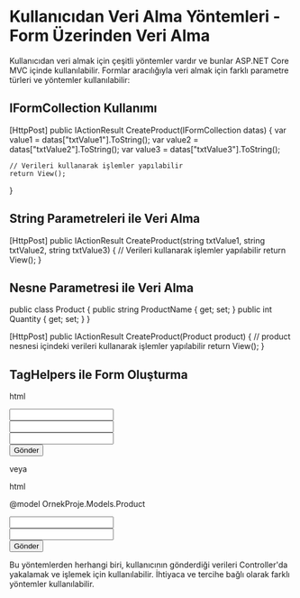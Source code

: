 # Kullanıcıdan Veri Alma Yöntemleri - Form Üzerinden Veri Alma

Kullanıcıdan veri almak için çeşitli yöntemler vardır ve bunlar ASP.NET Core MVC içinde kullanılabilir. Formlar aracılığıyla veri almak için farklı parametre türleri ve yöntemler kullanılabilir:
## IFormCollection Kullanımı


[HttpPost]
public IActionResult CreateProduct(IFormCollection datas)
{
    var value1 = datas["txtValue1"].ToString();
    var value2 = datas["txtValue2"].ToString();
    var value3 = datas["txtValue3"].ToString();

    // Verileri kullanarak işlemler yapılabilir
    return View();
}

## String Parametreleri ile Veri Alma


[HttpPost]
public IActionResult CreateProduct(string txtValue1, string txtValue2, string txtValue3)
{
    // Verileri kullanarak işlemler yapılabilir
    return View();
}

## Nesne Parametresi ile Veri Alma

public class Product
{
    public string ProductName { get; set; }
    public int Quantity { get; set; }
}

[HttpPost]
public IActionResult CreateProduct(Product product)
{
    // product nesnesi içindeki verileri kullanarak işlemler yapılabilir
    return View();
}

## TagHelpers ile Form Oluşturma

html

<form asp-action="CreateProduct" asp-controller="Product" method="post">
    <input type="text" name="txtValue1" />
    <br />
    <input type="text" name="txtValue2" />
    <br />
    <input type="text" name="txtValue3" />
    <br />
    <button>Gönder</button>
</form>

veya

html

@model OrnekProje.Models.Product

<form asp-action="CreateProduct" asp-controller="Product" method="post">
    <input asp-for="ProductName" type="text" />
    <br />
    <input asp-for="Quantity" type="text" />
    <br />
    <button>Gönder</button>
</form>

Bu yöntemlerden herhangi biri, kullanıcının gönderdiği verileri Controller'da yakalamak ve işlemek için kullanılabilir. İhtiyaca ve tercihe bağlı olarak farklı yöntemler kullanılabilir.